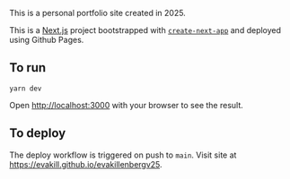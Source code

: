 This is a personal portfolio site created in 2025.

This is a [Next.js](https://nextjs.org) project bootstrapped with [`create-next-app`](https://nextjs.org/docs/app/api-reference/cli/create-next-app) and deployed using Github Pages. 

## To run

`yarn dev`

Open [http://localhost:3000](http://localhost:3000) with your browser to see the result.

## To deploy

The deploy workflow is triggered on push to `main`. Visit site at https://evakill.github.io/evakillenbergv25.